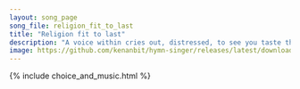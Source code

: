 ```yaml
---
layout: song_page
song_file: religion_fit_to_last
title: "Religion fit to last"
description: "A voice within cries out, distressed, to see you taste the fruit, forbidden by your God and creed, respected since your youth: ''Prodigal, I'll fight ... english secular 1part accompanied"
image: https://github.com/kenanbit/hymn-singer/releases/latest/download/religion_fit_to_last-trad.png
---
```


{% include choice_and_music.html %}
